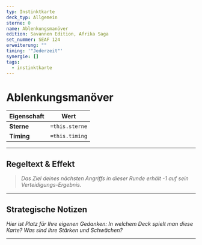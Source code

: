 ```yaml
---
typ: Instinktkarte
deck_typ: Allgemein
sterne: 0
name: Ablenkungsmanöver
edition: Savannen Edition, Afrika Saga
set_nummer: SEAF 124
erweiterung: ""
timing: '"Jederzeit"'
synergie: []
tags:
  - instinktkarte
---
```


# Ablenkungsmanöver

| Eigenschaft | Wert |
|---|---|
| **Sterne** | `=this.sterne` |
| **Timing** | `=this.timing` |

---
## Regeltext & Effekt

> *Das Ziel deines nächsten Angriffs in dieser Runde erhält -1 auf sein Verteidigungs-Ergebnis.*

---
## Strategische Notizen

*Hier ist Platz für Ihre eigenen Gedanken: In welchem Deck spielt man diese Karte? Was sind ihre Stärken und Schwächen?*

---
